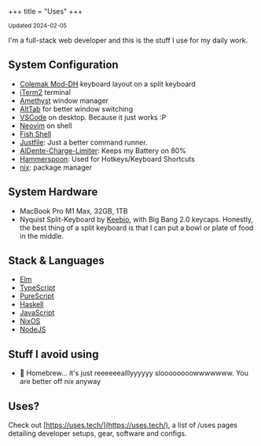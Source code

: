 +++
title = "Uses"
+++

<small>Updated 2024-02-05</small>

I'm a full-stack web developer and this is the stuff I use for my  daily work.

## System Configuration

- [Colemak Mod-DH](https://colemakmods.github.io/mod-dh/) keyboard layout on a split keyboard
- [iTerm2](https://iterm2.com) terminal
- [Amethyst](https://github.com/ianyh/Amethyst) window manager
- [AltTab](https://github.com/lwouis/alt-tab-macos) for better window switching
- [VSCode](https://code.visualstudio.com/) on desktop. Because it just works :P
- [Neovim](https://neovim.io/) on shell
- [Fish Shell](https://fishshell.com/)
- [Justfile](https://github.com/casey/just): Just a better command runner.
- [AlDente-Charge-Limiter](https://github.com/AppHouseKitchen/AlDente-Charge-Limiter): Keeps my Battery on 80%
- [Hammerspoon](https://github.com/Hammerspoon/hammerspoon): Used for Hotkeys/Keyboard Shortcuts
- [nix](https://nixos.org): package manager

## System Hardware

- MacBook Pro M1 Max, 32GB, 1TB
- Nyquist Split-Keyboard by [Keebio](https://keeb.io/collections/nyquist-keyboard-collection), with Big Bang 2.0 keycaps. Honestly, the best thing of a split keyboard is that I can put a bowl or plate of food in the middle.

## Stack & Languages

- [Elm](https://elm-lang.org/)
- [TypeScript](https://www.typescriptlang.org/)
- [PureScript](https://www.purescript.org/)
- [Haskell](https://www.haskell.org/)
- [JavaScript](https://developer.mozilla.org/en-US/docs/Web/JavaScript)
- [NixOS](https://nixos.org/)
- [NodeJS](https://nodejs.org/en/)


## Stuff I avoid using

- 🚫 Homebrew... it's just reeeeeealllyyyyyy sloooooooowwwwwww. You are better off nix anyway

## Uses?

Check out [https://uses.tech/](https://uses.tech/), a list of /uses pages detailing developer setups, gear, software and configs.
